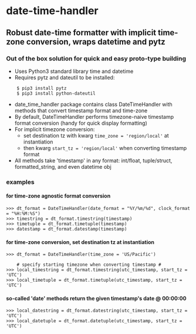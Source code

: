 # date-time-handler
## Robust date-time formatter with implicit time-zone conversion, wraps datetime and pytz ##
### Out of the box solution for quick and easy proto-type building ###


- Uses Python3 standard library time and datetime
- Requires pytz and dateutil to be installed:
```
    $ pip3 install pytz
    $ pip3 install python-dateutil
```
- date_time_handler package contains class DateTimeHandler with methods that convert timestamp format and time-zone
- By default, DateTimeHandler performs timezone-naive timestamp format conversion (handy for quick display formatting)
- For implicit timezone conversion:
    - set destination tz with kwarg ```time_zone = 'region/local'``` at instantiation
    - then kwarg ```start_tz = 'region/local'``` when converting timestamp format
- All methods take 'timestamp' in any format: int/float, tuple/struct, formatted_string, and even datetime obj


### examples ###

#### for time-zone agnostic format conversion ####
```
>>> dt_format = DateTimeHandler(date_format = "%Y/%m/%d", clock_format = "%H:%M:%S")
>>> timestring = dt_format.timestring(timestamp)
>>> timetuple = dt_format.timetuple(timestamp)
>>> datestamp = dt_format.datestamp(timestamp)
```

#### for time-zone conversion, set destination tz at instantiation ####
```
>>> dt_format = DateTimeHandler(time_zone = 'US/Pacific')

    # specify starting timezone when converting timestamp #
>>> local_timestring = dt_format.timestring(utc_timestamp, start_tz = 'UTC')
>>> local_timetuple = dt_format.timetuple(utc_timestamp, start_tz = 'UTC')
```

#### so-called 'date' methods return the given timestamp's date @ 00:00:00 ####
```
>>> local_datestring = dt_format.datestring(utc_timestamp, start_tz = 'UTC')
>>> local_datetuple = dt_format.datetuple(utc_timestamp, start_tz = 'UTC')
```